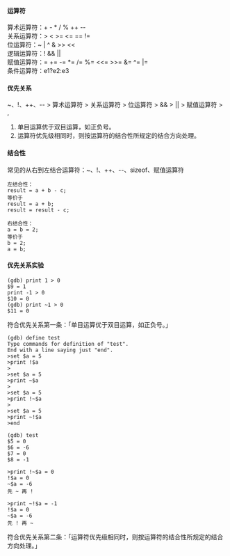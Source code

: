 #### 运算符                                                                                                                                                                                                                                                                                                                                                                                                                                                                                                              
算术运算符：+ - * / % ++ --                                                                                                                                                                                                                                                                                                                                                                                                                                                                                                              
关系运算符：> < >= <= == !=                                                                                                                                                                                                                                                                                                                                                                                                                                                                                                              
位运算符：~ | ^ & >> <<                                                                                                                                                                                                                                                                                                                                                                                                                                                                                                              
逻辑运算符：! && ||                                                                                                                                                                                                                                                                                                                                                                                                                                                                                                              
赋值运算符：= += -= *= /= %= <<= >>= &= ^= |=                                                                                                                                                                                                                                                                                                                                                                                                                                                                                                              
条件运算符：e1?e2:e3                                                                                                                                                                                                                                                                                                                                                                                                                                                                                                              
                                                                                                                                                                                                                                                                                                                                                                                                                                                                                                              
#### 优先关系                                                                                                                                                                                                                                                                                                                                                                                                                                                                                                              
~、!、++、-- > 算术运算符 > 关系运算符 > 位运算符 > && > || > 赋值运算符 > ,                                                                                                                                                                                                                                                                                                                                                                                                                                                                                                              
1. 单目运算优于双目运算，如正负号。                                                                                                                                                                                                                                                                                                                                                                                                                                                                                                              
2. 运算符优先级相同时，则按运算符的结合性所规定的结合方向处理。                                                                                                                                                                                                                                                                                                                                                                                                                                                                                                              
                                                                                                                                                                                                                                                                                                                                                                                                                                                                                                              
#### 结合性                                                                                                                                                                                                                                                                                                                                                                                                                                                                                                              
常见的从右到左结合运算符：~、!、++、--、sizeof、赋值运算符                                                                                                                                                                                                                                                                                                                                                                                                                                                                                                              
```                                                                                                                                                                                                                                                                                                                                                                                                                                                                                                              
左结合性：                                                                                                                                                                                                                                                                                                                                                                                                                                                                                                              
result = a + b - c;                                                                                                                                                                                                                                                                                                                                                                                                                                                                                                              
等价于                                                                                                                                                                                                                                                                                                                                                                                                                                                                                                              
result = a + b;                                                                                                                                                                                                                                                                                                                                                                                                                                                                                                              
result = result - c;                                                                                                                                                                                                                                                                                                                                                                                                                                                                                                              
                                                                                                                                                                                                                                                                                                                                                                                                                                                                                                              
右结合性：                                                                                                                                                                                                                                                                                                                                                                                                                                                                                                              
a = b = 2;                                                                                                                                                                                                                                                                                                                                                                                                                                                                                                              
等价于                                                                                                                                                                                                                                                                                                                                                                                                                                                                                                              
b = 2;                                                                                                                                                                                                                                                                                                                                                                                                                                                                                                              
a = b;                                                                                                                                                                                                                                                                                                                                                                                                                                                                                                              
```                                                                                                                                                                                                                                                                                                                                                                                                                                                                                                              
#### 优先关系实验                                                                                                                                                                                                                                                                                                                                                                                                                                                                                                              
```                                                                                                                                                                                                                                                                                                                                                                                                                                                                                                              
(gdb) print 1 > 0                                                                                                                                                                                                                                                                                                                                                                                                                                                                                                              
$9 = 1                                                                                                                                                                                                                                                                                                                                                                                                                                                                                                              
print -1 > 0                                                                                                                                                                                                                                                                                                                                                                                                                                                                                                              
$10 = 0                                                                                                                                                                                                                                                                                                                                                                                                                                                                                                              
(gdb) print ~1 > 0                                                                                                                                                                                                                                                                                                                                                                                                                                                                                                              
$11 = 0                                                                                                                                                                                                                                                                                                                                                                                                                                                                                                              
```                                                                                                                                                                                                                                                                                                                                                                                                                                                                                                              
符合优先关系第一条：「单目运算优于双目运算，如正负号。」                                                                                                                                                                                                                                                                                                                                                                                                                                                                                                              
```                                                                                                                                                                                                                                                                                                                                                                                                                                                                                                              
(gdb) define test                                                                                                                                                                                                                                                                                                                                                                                                                                                                                                              
Type commands for definition of "test".                                                                                                                                                                                                                                                                                                                                                                                                                                                                                                              
End with a line saying just "end".                                                                                                                                                                                                                                                                                                                                                                                                                                                                                                              
>set $a = 5                                                                                                                                                                                                                                                                                                                                                                                                                                                                                                              
>print !$a                                                                                                                                                                                                                                                                                                                                                                                                                                                                                                              
>                                                                                                                                                                                                                                                                                                                                                                                                                                                                                                              
>set $a = 5                                                                                                                                                                                                                                                                                                                                                                                                                                                                                                              
>print ~$a                                                                                                                                                                                                                                                                                                                                                                                                                                                                                                              
>                                                                                                                                                                                                                                                                                                                                                                                                                                                                                                              
>set $a = 5                                                                                                                                                                                                                                                                                                                                                                                                                                                                                                              
>print !~$a                                                                                                                                                                                                                                                                                                                                                                                                                                                                                                              
>                                                                                                                                                                                                                                                                                                                                                                                                                                                                                                              
>set $a = 5                                                                                                                                                                                                                                                                                                                                                                                                                                                                                                              
>print ~!$a                                                                                                                                                                                                                                                                                                                                                                                                                                                                                                              
>end                                                                                                                                                                                                                                                                                                                                                                                                                                                                                                              
                                                                                                                                                                                                                                                                                                                                                                                                                                                                                                              
(gdb) test                                                                                                                                                                                                                                                                                                                                                                                                                                                                                                              
$5 = 0                                                                                                                                                                                                                                                                                                                                                                                                                                                                                                              
$6 = -6                                                                                                                                                                                                                                                                                                                                                                                                                                                                                                              
$7 = 0                                                                                                                                                                                                                                                                                                                                                                                                                                                                                                              
$8 = -1                                                                                                                                                                                                                                                                                                                                                                                                                                                                                                              
                                                                                                                                                                                                                                                                                                                                                                                                                                                                                                              
>print !~$a = 0                                                                                                                                                                                                                                                                                                                                                                                                                                                                                                              
!$a = 0                                                                                                                                                                                                                                                                                                                                                                                                                                                                                                              
~$a = -6                                                                                                                                                                                                                                                                                                                                                                                                                                                                                                              
先 ~ 再 !                                                                                                                                                                                                                                                                                                                                                                                                                                                                                                              
                                                                                                                                                                                                                                                                                                                                                                                                                                                                                                              
>print ~!$a = -1                                                                                                                                                                                                                                                                                                                                                                                                                                                                                                              
!$a = 0                                                                                                                                                                                                                                                                                                                                                                                                                                                                                                              
~$a = -6                                                                                                                                                                                                                                                                                                                                                                                                                                                                                                              
先 ! 再 ~                                                                                                                                                                                                                                                                                                                                                                                                                                                                                                              
```                                                                                                                                                                                                                                                                                                                                                                                                                                                                                                              
符合优先关系第二条：「运算符优先级相同时，则按运算符的结合性所规定的结合方向处理。」                                                                                                                                                                                                                                                                                                                                                                                                                                                                                                              